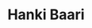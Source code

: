 ---
title: Hanki Baari
ravintola: ye
ruka: ye
slug: https://www.facebook.com/hankibaari
kuvaus: Rukan paras olohuone ja upeimmat ihmiset!
update: 2022-02-09-14:18
---